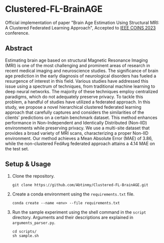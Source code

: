 # Clustered-FL-BrainAGE
Official implementation of paper "Brain Age Estimation Using Structural MRI: A Clustered Federated Learning Approach", Accepted to [IEEE COINS 2023](https://coinsconf.com/) conference.

## Abstract
Estimating brain age based on structural Magnetic Resonance Imaging (MRI) is one of the most challenging and prominent areas of research in recent medical imaging and neuroscience studies. The significance of brain age prediction in the early diagnosis of neurological disorders has fueled a resurgence of interest in this field. Various studies have addressed this issue using a spectrum of techniques, from traditional machine learning to deep neural networks. The majority of these techniques employ centralized paradigms, which do not adequately preserve privacy. To tackle this problem, a handful of studies have utilized a federated approach. In this study, we propose a novel hierarchical clustered federated learning approach that carefully captures and considers the similarities of the clients' predictions on a certain benchmark dataset. This method enhances performance in Non-Independent and Identically Distributed (Non-IID) environments while preserving privacy. We use a multi-site dataset that provides a broad variety of MRI scans, characterizing a proper Non-IID environment. Our method achieves a Mean Absolute Error (MAE) of 3.86, while the non-clustered FedAvg federated approach attains a 4.14 MAE on the test set.

## Setup & Usage
1. Clone the repository.
   ```
   git clone https://github.com/Abtinmy/Clustered-FL-BrainAGE.git
   ```
2. Create a conda environment using the `requirements.txt` file.
   ```
   conda create --name <env> --file requirements.txt
   ```
3. Run the sample experiment using the shell command in the `script` directory. Arguments and their descriptions are explained in `arguments_parser.py`.
   ```
   cd scripts/
   sh sample.sh
   ```
   
